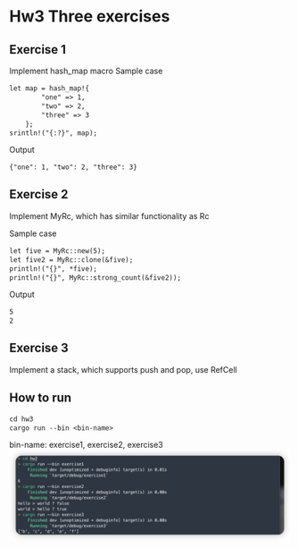 # Hw3 Three exercises

## Exercise 1

Implement hash_map macro
Sample case

```
let map = hash_map!{
        "one" => 1,
        "two" => 2,
        "three" => 3
    };
srintln!("{:?}", map);
```

Output

```
{"one": 1, "two": 2, "three": 3}
```

## Exercise 2

Implement MyRc, which has similar functionality as Rc

Sample case

```
let five = MyRc::new(5);
let five2 = MyRc::clone(&five);
println!("{}", *five);
println!("{}", MyRc::strong_count(&five2));
```

Output

```
5
2
```

## Exercise 3

Implement a stack, which supports push and pop, use RefCell

## How to run

```
cd hw3
cargo run --bin <bin-name>
```

bin-name: exercise1, exercise2, exercise3
![Alt text](image.png)
